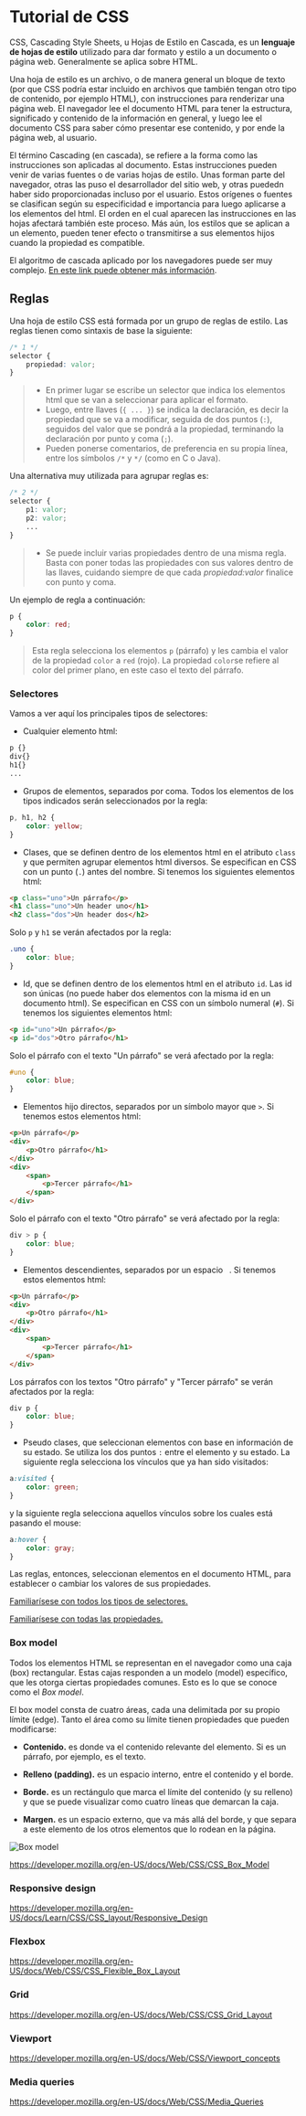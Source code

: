 # Tutorial de CSS

CSS, Cascading Style Sheets, u Hojas de Estilo en Cascada, es un **lenguaje de hojas de estilo** utilizado para dar formato y estilo a un documento o página web. Generalmente se aplica sobre HTML.

Una hoja de estilo es un archivo, o de manera general un bloque de texto (por que CSS podría estar incluido en archivos que también tengan otro tipo de contenido, por ejemplo HTML), con instrucciones para renderizar una página web. El navegador lee el documento HTML para tener la estructura, significado y contenido de la información en general, y luego lee el documento CSS para saber cómo presentar ese contenido, y por ende la página web, al usuario.

El término Cascading (en cascada), se refiere a la forma como las instrucciones son aplicadas al documento. Estas instrucciones pueden venir de varias fuentes o de varias hojas de estilo. Unas forman parte del navegador, otras las puso el desarrollador del sitio web, y otras puededn haber sido proporcionadas incluso por el usuario. Estos orígenes o fuentes se clasifican según su especificidad e importancia para luego aplicarse a los elementos del html. El orden en el cual aparecen las instrucciones en las hojas afectará también este proceso. Más aún, los estilos que se aplican a un elemento, pueden tener efecto o transmitirse a sus elementos hijos cuando la propiedad es compatible.

El algoritmo de cascada aplicado por los navegadores puede ser muy complejo. [En este link puede obtener más información](https://developer.mozilla.org/en-US/docs/Web/CSS/Cascade).


## Reglas

Una hoja de estilo CSS está formada por un grupo de reglas de estilo. Las reglas tienen como sintaxis de base la siguiente:

```css
/* 1 */
selector {
    propiedad: valor;
}
```

>- En primer lugar se escribe un selector que indica los elementos html que se van a seleccionar para aplicar el formato.
>- Luego, entre llaves (`{ ... }`) se indica la declaración, es decir la propiedad que se va a modificar, seguida de dos puntos (`:`), seguidos del valor que se pondrá a la propiedad, terminando la declaración por punto y coma (`;`).
>- Pueden ponerse comentarios, de preferencia en su propia línea, entre los símbolos `/*` y `*/` (como en C o Java).

Una alternativa muy utilizada para agrupar reglas es:

```css
/* 2 */
selector {
    p1: valor;
    p2: valor;
    ...
}
```

>- Se puede incluir varias propiedades dentro de una misma regla. Basta con poner todas las propiedades con sus valores dentro de las llaves, cuidando siempre de que cada *propiedad:valor* finalice con punto y coma. 

Un ejemplo de regla a continuación:

```css
p {
    color: red;
}
```

> Esta regla selecciona los elementos `p` (párrafo) y les cambia el valor de la propiedad `color` a `red` (rojo). La propiedad `color`se refiere al color del primer plano, en este caso el texto del párrafo.

### Selectores

Vamos a ver aquí los principales tipos de selectores:

- Cualquier elemento html:
```css
p {}
div{}
h1{}
... 
```
- Grupos de elementos, separados por coma. Todos los elementos de los tipos indicados serán seleccionados por la regla:
```css
p, h1, h2 {
    color: yellow;  
}
```

- Clases, que se definen dentro de los elementos html en el atributo `class` y que permiten agrupar elementos html diversos. Se especifican en CSS con un punto (`.`) antes del nombre. Si tenemos los siguientes elementos html:
```html
<p class="uno">Un párrafo</p>
<h1 class="uno">Un header uno</h1>
<h2 class="dos">Un header dos</h2> 
```
Solo `p` y `h1` se verán afectados por la regla:
```css
.uno {
    color: blue;
}
```

- Id, que se definen dentro de los elementos html en el atributo `id`. Las id son únicas (no puede haber dos elementos con la misma id en un documento html). Se especifican en CSS con un símbolo numeral (`#`). Si tenemos los siguientes elementos html:
```html
<p id="uno">Un párrafo</p>
<p id="dos">Otro párrafo</h1>
```
Solo el párrafo con el texto "Un párrafo" se verá afectado por la regla:
```css
#uno {
    color: blue;
}
```
- Elementos hijo directos, separados por un símbolo mayor que `>`. Si tenemos estos elementos html:
```html
<p>Un párrafo</p>
<div>
    <p>Otro párrafo</h1>
</div>
<div>
    <span>
        <p>Tercer párrafo</h1>
    </span>
</div>
```
Solo el párrafo con el texto "Otro párrafo" se verá afectado por la regla:
```css
div > p {
    color: blue;
}
```

- Elementos descendientes, separados por un espacio ` `. Si tenemos estos elementos html:
```html
<p>Un párrafo</p>
<div>
    <p>Otro párrafo</h1>
</div>
<div>
    <span>
        <p>Tercer párrafo</h1>
    </span>
</div>
```
Los párrafos con los textos "Otro párrafo" y "Tercer párrafo" se verán afectados por la regla:
```css
div p {
    color: blue;
}
```

- Pseudo clases, que seleccionan elementos con base en información de su estado. Se utiliza los dos puntos `:` entre el elemento y su estado. La siguiente regla selecciona los vínculos que ya han sido visitados:
```css
a:visited {
    color: green;
}
```
y la siguiente regla selecciona aquellos vínculos   sobre los cuales está pasando el mouse:
```css
a:hover {
    color: gray;
}
```

Las reglas, entonces, seleccionan elementos en el documento HTML, para establecer o cambiar los valores de sus propiedades.

[Familiarísese con todos los tipos de selectores.](https://developer.mozilla.org/en-US/docs/Web/CSS/CSS_Selectors)

[Familiarísese con todas las propiedades.](https://www.w3schools.com/cssref/)

### Box model

Todos los elementos HTML se representan en el navegador como una caja (box) rectangular. Estas cajas responden a un modelo (model) específico, que les otorga ciertas propiedades comunes. Esto es lo que se conoce como el *Box model*.

El box model consta de cuatro áreas, cada una delimitada por su propio límite (edge). Tanto el área como su límite tienen propiedades que pueden modificarse:

- **Contenido.** es donde va el contenido relevante del elemento. Si es un párrafo, por ejemplo, es el texto.

- **Relleno (padding).** es un espacio interno, entre el contenido y el borde.

- **Borde.**  es un rectángulo que marca el límite del contenido (y su relleno) y que se puede visualizar como cuatro líneas que demarcan la caja.

- **Margen.** es un espacio externo, que va más allá del borde, y que separa a este elemento de los otros elementos que lo rodean en la página.



![Box model](https://developer.mozilla.org/en-US/docs/Web/CSS/CSS_Box_Model/Introduction_to_the_CSS_box_model/boxmodel-(3).png)

https://developer.mozilla.org/en-US/docs/Web/CSS/CSS_Box_Model

### Responsive design

https://developer.mozilla.org/en-US/docs/Learn/CSS/CSS_layout/Responsive_Design

### Flexbox

https://developer.mozilla.org/en-US/docs/Web/CSS/CSS_Flexible_Box_Layout

### Grid

https://developer.mozilla.org/en-US/docs/Web/CSS/CSS_Grid_Layout

### Viewport

https://developer.mozilla.org/en-US/docs/Web/CSS/Viewport_concepts

### Media queries

https://developer.mozilla.org/en-US/docs/Web/CSS/Media_Queries

